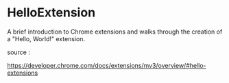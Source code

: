 # HelloExtension
A brief introduction to Chrome extensions and walks through the creation of a "Hello, World!" extension.

source : 

https://developer.chrome.com/docs/extensions/mv3/overview/#hello-extensions


